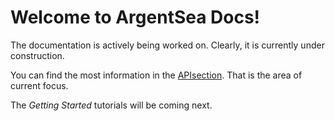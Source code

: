 # Welcome to ArgentSea Docs!

The documentation is actively being worked on. Clearly, it is currently under construction.

You can find the most information in the [APIsection](/reference/apis.html). That is the area of current focus.

The _Getting Started_ tutorials will be coming next.
